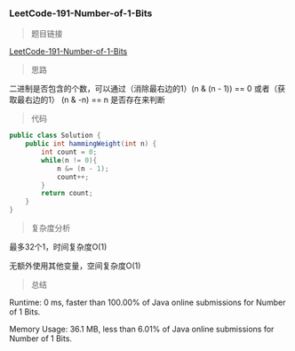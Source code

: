 ### LeetCode-191-Number-of-1-Bits

> 题目链接

[LeetCode-191-Number-of-1-Bits](https://leetcode.com/problems/number-of-1-bits/)

> 思路

二进制是否包含的个数，可以通过（消除最右边的1）(n & (n - 1)) == 0 或者（获取最右边的1） (n & -n) == n 是否存在来判断

> 代码

```java
public class Solution {
    public int hammingWeight(int n) {
        int count = 0;
        while(n != 0){
            n &= (n - 1);
            count++;
        }
        return count;
    }
}
```

> 复杂度分析

最多32个1，时间复杂度O(1)

无额外使用其他变量，空间复杂度O(1)

> 总结

Runtime: 0 ms, faster than 100.00% of Java online submissions for Number of 1 Bits.

Memory Usage: 36.1 MB, less than 6.01% of Java online submissions for Number of 1 Bits.
